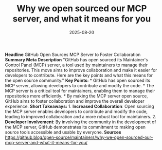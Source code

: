 ﻿---
title: Why we open sourced our MCP server, and what it means for you
date: '2025-08-20'
category: Markets
summary: ''
slug: why we open sourced our mcp server and what it means for you
source_urls:
- https://github.blog/open-source/maintainers/why-we-open-sourced-our-mcp-server-and-what-it-means-for-you/
seo:
  title: Why we open sourced our MCP server, and what it means for you | Hash n Hedge
  description: ''
  keywords:
  - news
  - markets
  - brief
---

**Headline** GitHub Open Sources MCP Server to Foster Collaboration  **Summary Meta Description** "GitHub has open sourced its Maintainer's Control Panel (MCP) server, a tool used by maintainers to manage their repositories. This move aims to improve collaboration and make it easier for developers to contribute. Here are the key points and what this means for the open source community."  **Key Points:**  * GitHub has open sourced its MCP server, allowing developers to contribute and modify the code. * The MCP server is a critical tool for maintainers, enabling them to manage their repositories more efficiently. * By making the MCP server open source, GitHub aims to foster collaboration and improve the overall developer experience.  **Short Takeaways:**  1. **Increased Collaboration**: Open sourcing the MCP server enables developers to contribute and modify the code, leading to improved collaboration and a more robust tool for maintainers. 2. **Developer Involvement**: By involving the community in the development of the MCP server, GitHub demonstrates its commitment to making open source tools accessible and usable by everyone.  **Sources** https://github.blog/open-source/maintainers/why-we-open-sourced-our-mcp-server-and-what-it-means-for-you/ 
